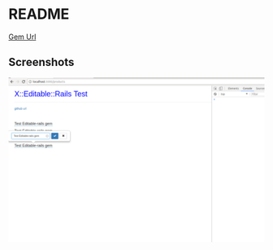 # README

[Gem Url](https://github.com/werein/x-editable-rails)

## Screenshots
[<img src="1.png" width="800" />]()
